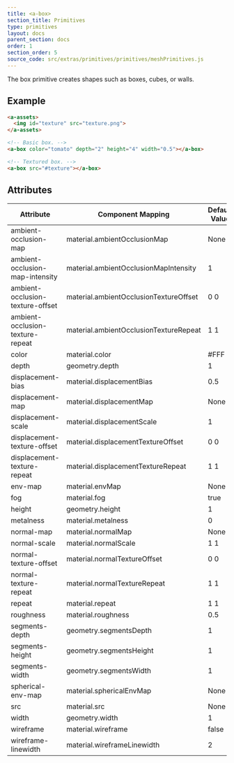```yaml
---
title: <a-box>
section_title: Primitives
type: primitives
layout: docs
parent_section: docs
order: 1
section_order: 5
source_code: src/extras/primitives/primitives/meshPrimitives.js
---
```


The box primitive creates shapes such as boxes, cubes, or walls.

## Example

```html
<a-assets>
  <img id="texture" src="texture.png">
</a-assets>

<!-- Basic box. -->
<a-box color="tomato" depth="2" height="4" width="0.5"></a-box>

<!-- Textured box. -->
<a-box src="#texture"></a-box>
```

## Attributes

| Attribute                        | Component Mapping                      | Default Value |
| --------                         | -----------------                      | ------------- |
| ambient-occlusion-map            | material.ambientOcclusionMap           | None          |
| ambient-occlusion-map-intensity  | material.ambientOcclusionMapIntensity  | 1             |
| ambient-occlusion-texture-offset | material.ambientOcclusionTextureOffset | 0 0           |
| ambient-occlusion-texture-repeat | material.ambientOcclusionTextureRepeat | 1 1           |
| color                            | material.color                         | #FFF          |
| depth                            | geometry.depth                         | 1             |
| displacement-bias                | material.displacementBias              | 0.5           |
| displacement-map                 | material.displacementMap               | None          |
| displacement-scale               | material.displacementScale             | 1             |
| displacement-texture-offset      | material.displacementTextureOffset     | 0 0           |
| displacement-texture-repeat      | material.displacementTextureRepeat     | 1 1           |
| env-map                          | material.envMap                        | None          |
| fog                              | material.fog                           | true          |
| height                           | geometry.height                        | 1             |
| metalness                        | material.metalness                     | 0             |
| normal-map                       | material.normalMap                     | None          |
| normal-scale                     | material.normalScale                   | 1 1           |
| normal-texture-offset            | material.normalTextureOffset           | 0 0           |
| normal-texture-repeat            | material.normalTextureRepeat           | 1 1           |
| repeat                           | material.repeat                        | 1 1           |
| roughness                        | material.roughness                     | 0.5           |
| segments-depth                   | geometry.segmentsDepth                 | 1             |
| segments-height                  | geometry.segmentsHeight                | 1             |
| segments-width                   | geometry.segmentsWidth                 | 1             |
| spherical-env-map                | material.sphericalEnvMap               | None          |
| src                              | material.src                           | None          |
| width                            | geometry.width                         | 1             |
| wireframe                        | material.wireframe                     | false         |
| wireframe-linewidth              | material.wireframeLinewidth            | 2             |
